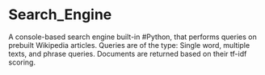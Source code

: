 # Search_Engine

A console-based search engine built-in #Python, that performs queries on prebuilt Wikipedia articles. Queries are of the type: Single word, multiple texts, and phrase queries. Documents are returned based on their tf-idf scoring. 
